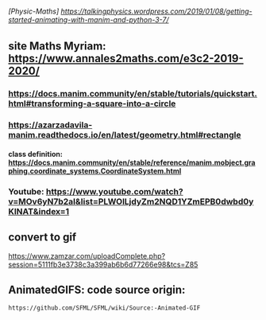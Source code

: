 ###### [Physic-Maths] https://talkingphysics.wordpress.com/2019/01/08/getting-started-animating-with-manim-and-python-3-7/

## site Maths Myriam: https://www.annales2maths.com/e3c2-2019-2020/

### https://docs.manim.community/en/stable/tutorials/quickstart.html#transforming-a-square-into-a-circle


### https://azarzadavila-manim.readthedocs.io/en/latest/geometry.html#rectangle


#### class definition: https://docs.manim.community/en/stable/reference/manim.mobject.graphing.coordinate_systems.CoordinateSystem.html

### Youtube: https://www.youtube.com/watch?v=MOv6yN7b2aI&list=PLWOlLjdyZm2NQD1YZmEPB0dwbd0yKINAT&index=1

## convert to gif 
https://www.zamzar.com/uploadComplete.php?session=5111fb3e3738c3a399ab6b6d77266e98&tcs=Z85

## AnimatedGIFS: code source origin:
    https://github.com/SFML/SFML/wiki/Source:-Animated-GIF
